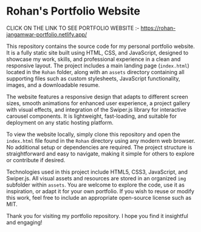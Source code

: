 # Rohan's Portfolio Website

CLICK ON THE LINK TO SEE PORTFOLIO WEBSITE :- https://rohan-jangamwar-portfolio.netlify.app/

This repository contains the source code for my personal portfolio website. It is a fully static site built using HTML, CSS, and JavaScript, designed to showcase my work, skills, and professional experience in a clean and responsive layout. The project includes a main landing page (`index.html`) located in the `Rohan` folder, along with an `assets` directory containing all supporting files such as custom stylesheets, JavaScript functionality, images, and a downloadable resume.

The website features a responsive design that adapts to different screen sizes, smooth animations for enhanced user experience, a project gallery with visual effects, and integration of the Swiper.js library for interactive carousel components. It is lightweight, fast-loading, and suitable for deployment on any static hosting platform.

To view the website locally, simply clone this repository and open the `index.html` file found in the `Rohan` directory using any modern web browser. No additional setup or dependencies are required. The project structure is straightforward and easy to navigate, making it simple for others to explore or contribute if desired.

Technologies used in this project include HTML5, CSS3, JavaScript, and Swiper.js. All visual assets and resources are stored in an organized `img` subfolder within `assets`. You are welcome to explore the code, use it as inspiration, or adapt it for your own portfolio. If you wish to reuse or modify this work, feel free to include an appropriate open-source license such as MIT.

Thank you for visiting my portfolio repository. I hope you find it insightful and engaging!
